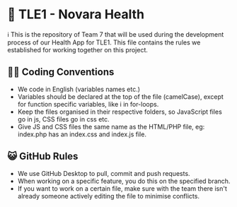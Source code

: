 # 🌿 TLE1 - Novara Health
ℹ️ This is the repository of Team 7 that will be used during the development process of our Health App for TLE1.
This file contains the rules we established for working together on this project.

## 🧑‍💻 Coding Conventions
- We code in English (variables names etc.)
- Variables should be declared at the top of the file (camelCase), except for function specific variables, like i in for-loops.
- Keep the files organised in their respective folders, so JavaScript files go in js, CSS files go in css etc.
- Give JS and CSS files the same name as the HTML/PHP file, eg: index.php has an index.css and index.js file.

## 😺 GitHub Rules
- We use GitHub Desktop to pull, commit and push requests.
- When working on a specific feature, you do this on the specified branch.
- If you want to work on a certain file, make sure with the team there isn't already someone actively editing the file to minimise conflicts.
